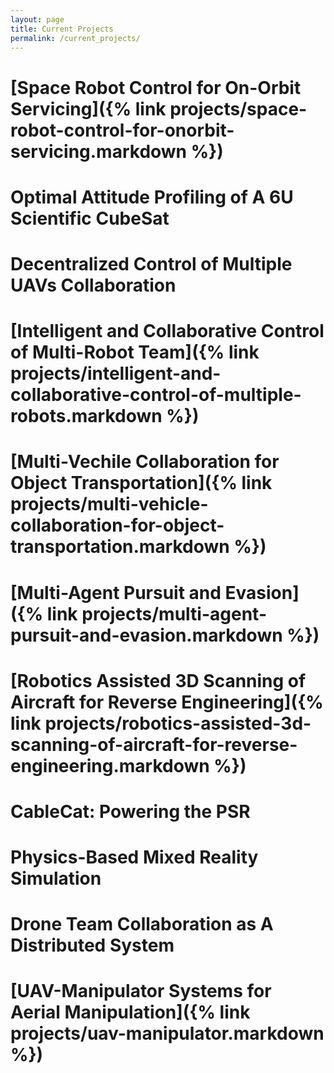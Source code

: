 ```yaml
---
layout: page
title: Current Projects
permalink: /current_projects/
---
```

# [Space Robot Control for On-Orbit Servicing​]({% link projects/space-robot-control-for-onorbit-servicing.markdown %})

# Optimal Attitude Profiling of A 6U Scientific CubeSat​

# Decentralized Control of Multiple UAVs Collaboration​

# [Intelligent and Collaborative Control of Multi-Robot Team]({% link projects/intelligent-and-collaborative-control-of-multiple-robots.markdown %})

# [Multi-Vechile Collaboration for Object Transportation]({% link projects/multi-vehicle-collaboration-for-object-transportation.markdown %})

# [Multi-Agent Pursuit and Evasion​]({% link projects/multi-agent-pursuit-and-evasion.markdown %})

# [Robotics Assisted 3D Scanning of Aircraft for Reverse Engineering​]({% link projects/robotics-assisted-3d-scanning-of-aircraft-for-reverse-engineering.markdown %})

# CableCat: Powering the PSR​

# Physics-Based Mixed Reality Simulation​

# Drone Team Collaboration as A Distributed System ​

# [UAV-Manipulator Systems for Aerial Manipulation​]({% link projects/uav-manipulator.markdown %})
